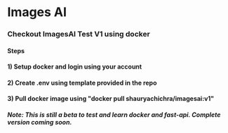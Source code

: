 # Images AI

### Checkout ImagesAI Test V1 using docker
#### Steps
#### 1) Setup docker and login using your account
#### 2) Create .env using template provided in the repo
#### 3) Pull docker image using "docker pull shauryachichra/imagesai:v1"

##### Note: This is still a beta to test and learn docker and fast-api. Complete version coming soon.
